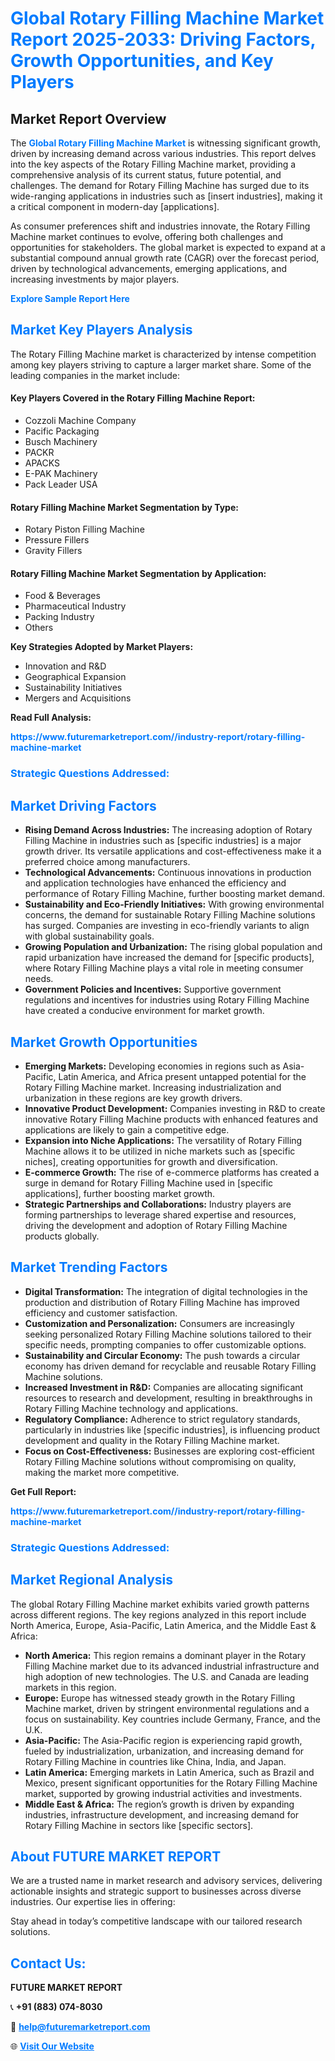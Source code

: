 <h1 style="color: #007BFF;">Global Rotary Filling Machine Market Report 2025-2033: Driving Factors, Growth Opportunities, and Key Players</h1>

<section id="overview">
<h2>Market Report Overview</h2>
<p>The <a href="https://www.futuremarketreport.com//industry-report/rotary-filling-machine-market" style="color: #007BFF; text-decoration: none;"><strong>Global Rotary Filling Machine Market</strong></a> is witnessing significant growth, driven by increasing demand across various industries. This report delves into the key aspects of the Rotary Filling Machine market, providing a comprehensive analysis of its current status, future potential, and challenges. The demand for Rotary Filling Machine has surged due to its wide-ranging applications in industries such as [insert industries], making it a critical component in modern-day [applications].</p>
<p>As consumer preferences shift and industries innovate, the Rotary Filling Machine market continues to evolve, offering both challenges and opportunities for stakeholders. The global market is expected to expand at a substantial compound annual growth rate (CAGR) over the forecast period, driven by technological advancements, emerging applications, and increasing investments by major players.</p>
</section>

<section id="overview">
<p><a href="https://www.futuremarketreport.com//request-sample/reportId=59388" style="color: #007BFF; text-decoration: none;"><strong>Explore Sample Report Here</strong></a></p>
</section>

<section id="key-players">
<h2 style="color: #007BFF;">Market Key Players Analysis</h2>
<p>The Rotary Filling Machine market is characterized by intense competition among key players striving to capture a larger market share. Some of the leading companies in the market include:</p>
<h4>Key Players Covered in the Rotary Filling Machine Report:</h4>
<ul><li>Cozzoli Machine Company</li><li>Pacific Packaging</li><li>Busch Machinery</li><li>PACKR</li><li>APACKS</li><li>E-PAK Machinery</li><li>Pack Leader USA</li></ul>
<h4>Rotary Filling Machine Market Segmentation by Type:</h4>
<ul><li>Rotary Piston Filling Machine</li><li>Pressure Fillers</li><li>Gravity Fillers</li></ul>

<h4>Rotary Filling Machine Market Segmentation by Application:</h4>
<ul><li>Food &amp; Beverages</li><li>Pharmaceutical Industry</li><li>Packing Industry</li><li>Others</li></ul>
<p><strong>Key Strategies Adopted by Market Players:</strong></p>
<ul>
<li>Innovation and R&D</li>
<li>Geographical Expansion</li>
<li>Sustainability Initiatives</li>
<li>Mergers and Acquisitions</li>
</ul>
</section>

<section>
<p><strong>Read Full Analysis: </strong></p><a href="https://www.futuremarketreport.com//industry-report/rotary-filling-machine-market" style="color: #007BFF; text-decoration: none;"><strong>https://www.futuremarketreport.com//industry-report/rotary-filling-machine-market</strong></a>
<h3 style="color: #007BFF;">Strategic Questions Addressed:</h3>
</section>

<section id="driving-factors">
<h2 style="color: #007BFF;">Market Driving Factors</h2>
<ul>
<li><strong>Rising Demand Across Industries:</strong> The increasing adoption of Rotary Filling Machine in industries such as [specific industries] is a major growth driver. Its versatile applications and cost-effectiveness make it a preferred choice among manufacturers.</li>
<li><strong>Technological Advancements:</strong> Continuous innovations in production and application technologies have enhanced the efficiency and performance of Rotary Filling Machine, further boosting market demand.</li>
<li><strong>Sustainability and Eco-Friendly Initiatives:</strong> With growing environmental concerns, the demand for sustainable Rotary Filling Machine solutions has surged. Companies are investing in eco-friendly variants to align with global sustainability goals.</li>
<li><strong>Growing Population and Urbanization:</strong> The rising global population and rapid urbanization have increased the demand for [specific products], where Rotary Filling Machine plays a vital role in meeting consumer needs.</li>
<li><strong>Government Policies and Incentives:</strong> Supportive government regulations and incentives for industries using Rotary Filling Machine have created a conducive environment for market growth.</li>
</ul>
</section>

<section id="growth-opportunities">
<h2 style="color: #007BFF;">Market Growth Opportunities</h2>
<ul>
<li><strong>Emerging Markets:</strong> Developing economies in regions such as Asia-Pacific, Latin America, and Africa present untapped potential for the Rotary Filling Machine market. Increasing industrialization and urbanization in these regions are key growth drivers.</li>
<li><strong>Innovative Product Development:</strong> Companies investing in R&D to create innovative Rotary Filling Machine products with enhanced features and applications are likely to gain a competitive edge.</li>
<li><strong>Expansion into Niche Applications:</strong> The versatility of Rotary Filling Machine allows it to be utilized in niche markets such as [specific niches], creating opportunities for growth and diversification.</li>
<li><strong>E-commerce Growth:</strong> The rise of e-commerce platforms has created a surge in demand for Rotary Filling Machine used in [specific applications], further boosting market growth.</li>
<li><strong>Strategic Partnerships and Collaborations:</strong> Industry players are forming partnerships to leverage shared expertise and resources, driving the development and adoption of Rotary Filling Machine products globally.</li>
</ul>
</section>

<section id="trending-factors">
<h2 style="color: #007BFF;">Market Trending Factors</h2>
<ul>
<li><strong>Digital Transformation:</strong> The integration of digital technologies in the production and distribution of Rotary Filling Machine has improved efficiency and customer satisfaction.</li>
<li><strong>Customization and Personalization:</strong> Consumers are increasingly seeking personalized Rotary Filling Machine solutions tailored to their specific needs, prompting companies to offer customizable options.</li>
<li><strong>Sustainability and Circular Economy:</strong> The push towards a circular economy has driven demand for recyclable and reusable Rotary Filling Machine solutions.</li>
<li><strong>Increased Investment in R&D:</strong> Companies are allocating significant resources to research and development, resulting in breakthroughs in Rotary Filling Machine technology and applications.</li>
<li><strong>Regulatory Compliance:</strong> Adherence to strict regulatory standards, particularly in industries like [specific industries], is influencing product development and quality in the Rotary Filling Machine market.</li>
<li><strong>Focus on Cost-Effectiveness:</strong> Businesses are exploring cost-efficient Rotary Filling Machine solutions without compromising on quality, making the market more competitive.</li>
</ul>
</section>

<section>
<p><strong>Get Full Report: </strong></p><a href="https://www.futuremarketreport.com//industry-report/rotary-filling-machine-market" style="color: #007BFF; text-decoration: none;"><strong>https://www.futuremarketreport.com//industry-report/rotary-filling-machine-market</strong></a>
<h3 style="color: #007BFF;">Strategic Questions Addressed:</h3>
</section>


<section id="regional-analysis">
<h2 style="color: #007BFF;">Market Regional Analysis</h2>
<p>The global Rotary Filling Machine market exhibits varied growth patterns across different regions. The key regions analyzed in this report include North America, Europe, Asia-Pacific, Latin America, and the Middle East & Africa:</p>
<ul>
<li><strong>North America:</strong> This region remains a dominant player in the Rotary Filling Machine market due to its advanced industrial infrastructure and high adoption of new technologies. The U.S. and Canada are leading markets in this region.</li>
<li><strong>Europe:</strong> Europe has witnessed steady growth in the Rotary Filling Machine market, driven by stringent environmental regulations and a focus on sustainability. Key countries include Germany, France, and the U.K.</li>
<li><strong>Asia-Pacific:</strong> The Asia-Pacific region is experiencing rapid growth, fueled by industrialization, urbanization, and increasing demand for Rotary Filling Machine in countries like China, India, and Japan.</li>
<li><strong>Latin America:</strong> Emerging markets in Latin America, such as Brazil and Mexico, present significant opportunities for the Rotary Filling Machine market, supported by growing industrial activities and investments.</li>
<li><strong>Middle East & Africa:</strong> The region’s growth is driven by expanding industries, infrastructure development, and increasing demand for Rotary Filling Machine in sectors like [specific sectors].</li>
</ul>
</section>

<footer>
<h2 style="color: #007BFF;">About FUTURE MARKET REPORT</h2>
<p>We are a trusted name in market research and advisory services, delivering actionable insights and strategic support to businesses across diverse industries. Our expertise lies in offering:</p>

<p>Stay ahead in today’s competitive landscape with our tailored research solutions.</p>

<h2 style="color: #007BFF;">Contact Us:</h2>
<p><strong>FUTURE MARKET REPORT</strong></p>
<p>📞 <strong>+91 (883) 074-8030</strong></p>
<p>📧 <strong><a href="mailto:help@futuremarketreport.com" style="color: #007BFF;">help@futuremarketreport.com</a></strong></p>
<p>🌐 <strong><a href="https://www.futuremarketreport.com/" style="color: #007BFF;">Visit Our Website</a></strong></p>
</footer>